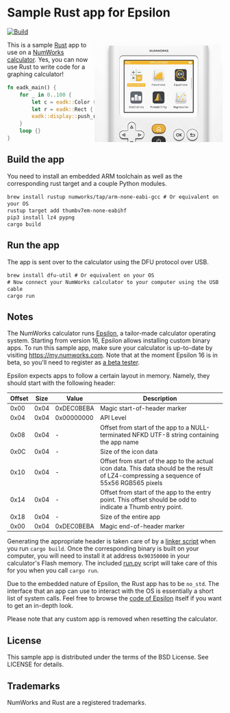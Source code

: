 # Sample Rust app for Epsilon

[![Build](https://github.com/numworks/epsilon-sample-app-rust/actions/workflows/build.yml/badge.svg)](https://github.com/numworks/epsilon-sample-app-rust/actions/workflows/build.yml)

<img src="/doc/screenshots.gif?raw=true" alt="Sample Rust app for the NumWorks graphing calculator" width="300" align="right">

This is a sample [Rust](https://www.rust-lang.org) app to use on a [NumWorks calculator](https://www.numworks.com). Yes, you can now use Rust to write code for a graphing calculator!

```rust
fn eadk_main() {
    for _ in 0..100 {
        let c = eadk::Color { rgb565: random_u16() };
        let r = eadk::Rect { x: random_coordinate(), y: random_coordinate(), width: random_coordinate(), height: random_coordinate() };
        eadk::display::push_rect_uniform(r, c);
    }
    loop {}
}
```

## Build the app

You need to install an embedded ARM toolchain as well as the corresponding rust target and a couple Python modules.

```shell
brew install rustup numworks/tap/arm-none-eabi-gcc # Or equivalent on your OS
rustup target add thumbv7em-none-eabihf
pip3 install lz4 pypng
cargo build
```

## Run the app

The app is sent over to the calculator using the DFU protocol over USB.

```shell
brew install dfu-util # Or equivalent on your OS
# Now connect your NumWorks calculator to your computer using the USB cable
cargo run
```

## Notes

The NumWorks calculator runs [Epsilon](http://github.com/numworks/epsilon), a tailor-made calculator operating system. Starting from version 16, Epsilon allows installing custom binary apps. To run this sample app, make sure your calculator is up-to-date by visiting https://my.numworks.com. Note that at the moment Epsilon 16 is in beta, so you'll need to register as [a beta tester](https://my.numworks.com/user/beta).

Epsilon expects apps to follow a certain layout in memory. Namely, they should start with the following header:

|Offset| Size | Value      | Description                  |
|------|------|------------|------------------------------|
| 0x00 | 0x04 | 0xDEC0BEBA | Magic start-of-header marker |
| 0x04 | 0x04 | 0x00000000 | API Level |
| 0x08 | 0x04 | -          | Offset from start of the app to a NULL-terminated NFKD UTF-8 string containing the app name |
| 0x0C | 0x04 | -          | Size of the icon data |
| 0x10 | 0x04 | -          | Offset from start of the app to the actual icon data. This data should be the result of LZ4-compressing a sequence of 55x56 RGB565 pixels |
| 0x14 | 0x04 | -          | Offset from start of the app to the entry point. This offset should be odd to indicate a Thumb entry point. |
| 0x18 | 0x04 | -          | Size of the entire app |
| 0x00 | 0x04 | 0xDEC0BEBA | Magic end-of-header marker |

Generating the appropriate header is taken care of by a [linker script](/eadk/eadk.ld) when you run `cargo build`. Once the corresponding binary is built on your computer, you will need to install it at address `0x90350000` in your calculator's Flash memory. The included [run.py](/eadk/run.py) script will take care of this for you when you call `cargo run`.

Due to the embedded nature of Epsilon, the Rust app has to be `no_std`. The interface that an app can use to interact with the OS is essentially a short list of system calls. Feel free to browse the [code of Epsilon](http://github.com/numworks/epsilon) itself if you want to get an in-depth look.

Please note that any custom app is removed when resetting the calculator.

## License

This sample app is distributed under the terms of the BSD License. See LICENSE for details.

## Trademarks

NumWorks and Rust are a registered trademarks.
